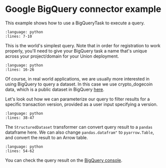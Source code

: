 # Google BigQuery connector example

This example shows how to use a BigQueryTask to execute a query.

```{rli} https://raw.githubusercontent.com/flyteorg/flytesnacks/master/examples/bigquery_connector/bigquery_connector/bigquery_connector_example_usage.py
:language: python
:lines: 7-10
```

This is the world's simplest query. Note that in order for registration to work properly, you'll need to give your BigQuery task a name that's unique across your project/domain for your Union deployment.

```{rli} https://raw.githubusercontent.com/flyteorg/flytesnacks/master/examples/bigquery_connector/bigquery_connector/bigquery_connector_example_usage.py
:language: python
:lines: 16-26
```

Of course, in real world applications, we are usually more interested in using BigQuery to query a dataset.
In this case we use crypto_dogecoin data, which is a public dataset in BigQuery [here](https://console.cloud.google.com/bigquery?project=bigquery-public-data&page=table&d=crypto_dogecoin&p=bigquery-public-data&t=transactions).

Let's look out how we can parameterize our query to filter results for a specific transaction version, provided as a user input specifying a version.

```{rli} https://raw.githubusercontent.com/flyteorg/flytesnacks/master/examples/bigquery_connector/bigquery_connector/bigquery_connector_example_usage.py
:language: python
:lines: 38-47
```

The `StructuredDataset` transformer can convert query result to a `pandas` dataframe here.
We can also change `pandas.datafram"` to `pyarrow.Table`, and convert the result to an Arrow table.

```{rli} https://raw.githubusercontent.com/flyteorg/flytesnacks/master/examples/bigquery_connector/bigquery_connector/bigquery_connector_example_usage.py
:language: python
:lines: 54-62
```

You can check the query result on the [BigQuery console](https://console.cloud.google.com/bigquery).